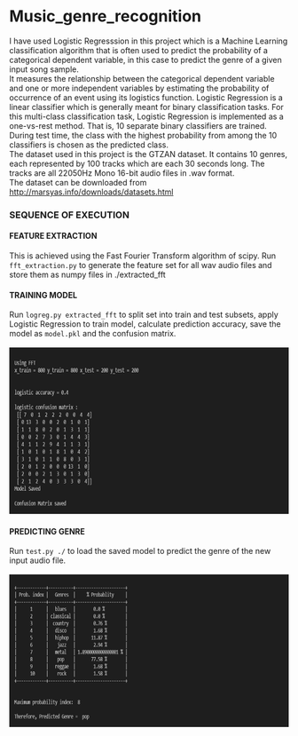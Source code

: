 # Music_genre_recognition

I have used Logistic Regresssion in this project which is a Machine Learning classification algorithm that is often used to predict the probability of a categorical dependent variable, in this case to predict the genre of a given input song sample. <br>
It measures the relationship between the categorical dependent variable and one or more independent variables by estimating the probability of occurrence of an event using its logistics function. Logistic Regression is a linear classifier which is generally meant for binary classification tasks. For this multi-class classification task, Logistic Regression is implemented as a one-vs-rest method. That is, 10 separate binary classifiers are trained. During test time, the class with the highest probability from among the 10 classifiers is chosen as the predicted class.<br>
The dataset used in this project is the GTZAN dataset. It contains 10 genres, each represented by 100 tracks which are each 30 seconds long. The tracks are all 22050Hz Mono 16-bit audio files in .wav format.<br>
The dataset can be downloaded from http://marsyas.info/downloads/datasets.html

<h3>SEQUENCE OF EXECUTION</h3>
<h4>FEATURE EXTRACTION</h4>
This is achieved using the Fast Fourier Transform algorithm of scipy. Run <code>fft_extraction.py</code> to generate the feature set for all wav audio files and store them as numpy files in ./extracted_fft

<h4>TRAINING MODEL</h4>
Run <code>logreg.py extracted_fft</code> to split set into train and test subsets, apply Logistic Regression to train model, calculate prediction accuracy, save the model as <code>model.pkl</code>  and the confusion matrix.
<br>
<br>
<img src="images/logreg.png" height="300">

<h4>PREDICTING GENRE</h4>
Run <code>test.py ./</code> to load the saved model to predict the genre of the new input audio file.
<br>
<br>
<img src="images/prediction.png" height="275">
